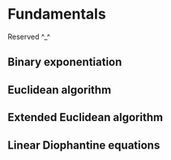 # Fundamentals
Reserved ^_^

## Binary exponentiation


## Euclidean algorithm


## Extended Euclidean algorithm


## Linear Diophantine equations

